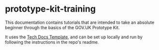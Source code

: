# prototype-kit-training

This documentation contains tutorials that are intended to take an absolute beginner through the basics of the GOV.UK Prototype Kit.

It uses the [Tech Docs Template](https://github.com/alphagov/tech-docs-template), and can be set up locally and run by following the instructions in the repo's readme. 